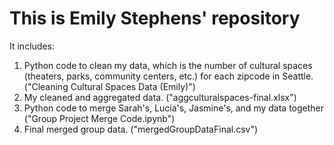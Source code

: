 # This is Emily Stephens' repository
It includes:
1. Python code to clean my data, which is the number of cultural spaces (theaters, parks, community centers, etc.) for each zipcode in Seattle. ("Cleaning Cultural Spaces Data (Emily)")
2. My cleaned and aggregated data. ("aggculturalspaces-final.xlsx")
3. Python code to merge Sarah's, Lucia's, Jasmine's, and my data together ("Group Project Merge Code.ipynb")
4. Final merged group data. ("mergedGroupDataFinal.csv")
